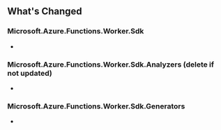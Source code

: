 ## What's Changed

<!-- Please add your release notes in the following format:
- My change description (#PR/#issue)
-->

### Microsoft.Azure.Functions.Worker.Sdk <version>

- <entry>

### Microsoft.Azure.Functions.Worker.Sdk.Analyzers <version> (delete if not updated)

- <entry>

### Microsoft.Azure.Functions.Worker.Sdk.Generators <version>

- <entry>